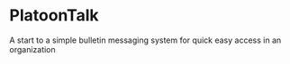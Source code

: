 # PlatoonTalk
A start to a simple bulletin messaging system for quick easy access in an organization
